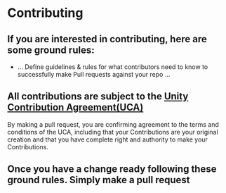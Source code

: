 # Contributing

## If you are interested in contributing, here are some ground rules:

* ... Define guidelines & rules for what contributors need to know to successfully make Pull requests against your repo ...

## All contributions are subject to the [Unity Contribution Agreement(UCA)](https://unity3d.com/legal/licenses/Unity_Contribution_Agreement)
By making a pull request, you are confirming agreement to the terms and conditions of the UCA, including that your Contributions are your original creation and that you have complete right and authority to make your Contributions.

## Once you have a change ready following these ground rules. Simply make a pull request
